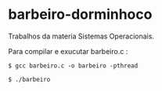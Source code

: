 # barbeiro-dorminhoco
Trabalhos da materia Sistemas Operacionais.

Para compilar e exucutar barbeiro.c : 

    $ gcc barbeiro.c -o barbeiro -pthread
  
    $ ./barbeiro